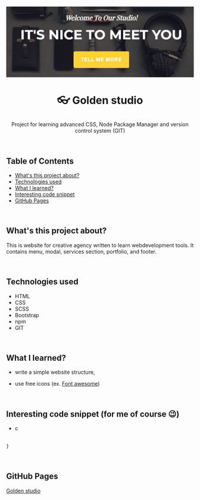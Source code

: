 <p align="center">
<a href="https://grzegorz-jodlowski.github.io/golden-studio/"><img src="logo3.jpg" title="logo" alt="title with text It's nice to meet you"></a>
</p>



# <p align="center">👓 Golden studio</p>
<p align="center">Project for learning advanced CSS, Node Package Manager and version control system (GIT)</p>

</br>

## Table of Contents

- [What's this project about?](#about)
- [Technologies used](#technologies)
- [What I learned?](#what)
- [Interesting code snippet](#interesting)
- [GitHub Pages](#gitHub)

</br>

## <a name="about"></a>What's this project about?

 This is website for creative agency written to learn webdevelopment tools.
 It contains menu, modal, services section, portfolio, and footer.

</br>

## <a name="technologies"></a>Technologies used
- HTML
- CSS
- SCSS
- Bootstrap
- npm
- GIT

</br>

## <a name="what"></a>What I learned?
- write a simple website structure,

- use free icons (ex. <a href="https://fontawesome.com/icons?d=gallery">Font awesome</a>)



</br>

## <a name="interesting"></a>Interesting code snippet (for me of course 😉)
- c

```css

}
```


</br>

## <a name="gitHub"></a>GitHub Pages
<a href="https://grzegorz-jodlowski.github.io/golden-studio/">Golden studio</a>


